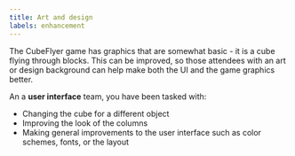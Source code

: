 ```yaml
---
title: Art and design
labels: enhancement
---
```


The CubeFlyer game has graphics that are somewhat basic - it is a cube flying through blocks. This can be improved, so those attendees with an art or design background can help make both the UI and the game graphics better.

An a **user interface** team, you have been tasked with:

* Changing the cube for a different object
* Improving the look of the columns
* Making general improvements to the user interface such as color schemes, fonts, or the layout

<!--
    @runewake2 - can you add guidance here including links to relevant babylonjs docs.
-->
